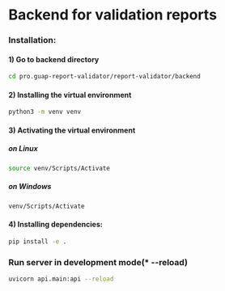 # Backend for validation reports

### Installation:

#### 1) Go to backend directory

```bash
cd pro.guap-report-validator/report-validator/backend
```

#### 2) Installing the virtual environment

```bash
python3 -m venv venv
```

#### 3) Activating the virtual environment

##### on Linux

```bash
source venv/Scripts/Activate
```

##### on Windows

```bash
venv/Scripts/Activate
```

#### 4) Installing dependencies:

```bash
pip install -e .
```

### Run server in development mode(\* --reload)

```bash
uvicorn api.main:api --reload
```
